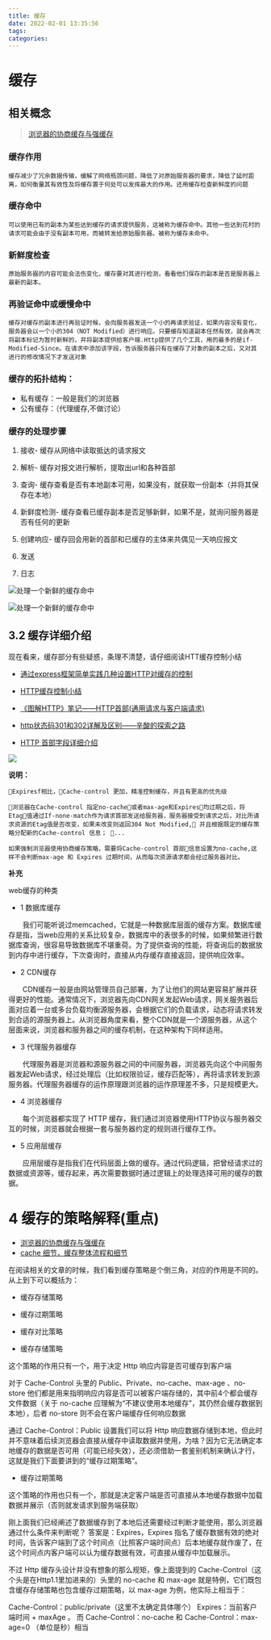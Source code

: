 ```yaml
---
title: 缓存
date: 2022-02-01 13:35:56
tags:
categories:
---
```



# 缓存

##  相关概念

>[浏览器的协商缓存与强缓存](http://caibaojian.com/browser-cache.html)

###  缓存作用
    
    缓存减少了冗余数据传输，缓解了网络瓶颈问题，降低了对原始服务器的要求，降低了延时距离，如何衡量其有效性及将缓存置于何处可以发挥最大的作用。还用缓存检查新鲜度的问题

### 缓存命中
    
    可以使用已有的副本为某些达到缓存的请求提供服务，这被称为缓存命中。其他一些达到花村的请求可能会由于没有副本可用，而被转发给原始服务器。被称为缓存未命中。

### 新鲜度检查

    原始服务器的内容可能会法伤变化，缓存要对其进行检测，看看他们保存的副本是否是服务器上最新的副本。

### 再验证命中或缓慢命中
  
    缓存对缓存的副本进行再验证时候，会向服务器发送一个小的再请求验证，如果内容没有变化，服务器会以一个小的304（NOT Modified）进行响应。只要缓存知道副本任然有效，就会再次将副本标记为暂时新鲜的，并将副本提供给客户端.Http提供了几个工具，用的最多的是if-Modified-Since。在请求中添加该字段，告诉服务器只有在缓存了对象的副本之后，又对其进行的修改情况下才发送对象

### 缓存的拓扑结构：

* 私有缓存：一般是我们的浏览器
* 公有缓存：（代理缓存,不做讨论）

### 缓存的处理步骤

1. 接收- 缓存从网络中读取抵达的请求报文

2. 解析- 缓存对报文进行解析，提取出url和各种首部

3. 查询- 缓存查看是否有本地副本可用，如果没有，就获取一份副本（并将其保存在本地）

4. 新鲜度检测- 缓存查看已缓存副本是否足够新鲜，如果不是，就询问服务器是否有任何的更新

5. 创建响应- 缓存回会用新的首部和已缓存的主体来共偶见一天响应报文

6. 发送

7. 日志

![处理一个新鲜的缓存命中](../../img/cache.jpg)

![处理一个新鲜的缓存命中](../../img/progress.jpeg)


## 3.2 缓存详细介绍

现在看来，缓存部分有些疑惑，条理不清楚，请仔细阅读HTT缓存控制小结

* [通过express框架简单实践几种设置HTTP对缓存的控制](https://www.jianshu.com/p/3bc803a4313f)

* [HTTP缓存控制小结](http://imweb.io/topic/5795dcb6fb312541492eda8c)

* [《图解HTTP》笔记——HTTP首部(通用请求与客户端请求)](http://blog.csdn.net/qq_34289537/article/details/52971516)

* [http状态码301和302详解及区别——辛酸的探索之路](http://blog.csdn.net/grandPang/article/details/47448395)

* [HTTP 首部字段详细介绍](http://www.cnblogs.com/jycboy/p/http_head.html)

![](../../img/caches.png)

**说明：**

    Expiresf相比，Cache-control 更加，精准控制缓存，并且有更高的优先级

    浏览器在Cache-control 指定no-cache或者max-age和Expires均过期之后，将Etag值通过If-none-match作为请求首部发送给服务器，服务器接受到请求之后，对比所请求资源的Etag值是否改变，如果未改变则返回304 Not Modified, 并且根据既定的缓存策略分配新的Cache-control 信息； ...

    如果强制浏览器使用协商缓存策略，需要将Cache-control 首部信息设置为no-cache,这样不会判断max-age 和 Expires 过期时间，从而每次资源请求都会经过服务器对比。

**补充**

web缓存的种类

* 1 数据库缓存

　　我们可能听说过memcached，它就是一种数据库层面的缓存方案。数据库缓存是指，当web应用的关系比较复杂，数据库中的表很多的时候，如果频繁进行数据库查询，很容易导致数据库不堪重荷。为了提供查询的性能，将查询后的数据放到内存中进行缓存，下次查询时，直接从内存缓存直接返回，提供响应效率。

* 2 CDN缓存

　　CDN缓存一般是由网站管理员自己部署，为了让他们的网站更容易扩展并获得更好的性能。通常情况下，浏览器先向CDN网关发起Web请求，网关服务器后面对应着一台或多台负载均衡源服务器，会根据它们的负载请求，动态将请求转发到合适的源服务器上。从浏览器角度来看，整个CDN就是一个源服务器，从这个层面来说，浏览器和服务器之间的缓存机制，在这种架构下同样适用。

* 3 代理服务器缓存

　　代理服务器是浏览器和源服务器之间的中间服务器，浏览器先向这个中间服务器发起Web请求，经过处理后（比如权限验证，缓存匹配等），再将请求转发到源服务器。代理服务器缓存的运作原理跟浏览器的运作原理差不多，只是规模更大。

* 4 浏览器缓存

　　每个浏览器都实现了 HTTP 缓存，我们通过浏览器使用HTTP协议与服务器交互的时候，浏览器就会根据一套与服务器约定的规则进行缓存工作。

* 5 应用层缓存

　　应用层缓存是指我们在代码层面上做的缓存。通过代码逻辑，把曾经请求过的数据或资源等，缓存起来，再次需要数据时通过逻辑上的处理选择可用的缓存的数据。

# 4 缓存的策略解释(重点)

* [浏览器的协商缓存与强缓存](http://caibaojian.com/browser-cache.html)
* [cache 细节，缓存整体流程和细节](https://juejin.im/entry/58579599b123db00658292a0)

在阅读相关的文章的时候，我们看到缓存策略是个倒三角，对应的作用是不同的。从上到下可以概括为：

* 缓存存储策略
* 缓存过期策略
* 缓存对比策略


* 缓存存储策略

这个策略的作用只有一个，用于决定 Http 响应内容是否可缓存到客户端

对于 Cache-Control 头里的 Public、Private、no-cache、max-age 、no-store 他们都是用来指明响应内容是否可以被客户端存储的，其中前4个都会缓存文件数据（关于 no-cache 应理解为“不建议使用本地缓存”，其仍然会缓存数据到本地），后者 no-store 则不会在客户端缓存任何响应数据

通过 Cache-Control：Public 设置我们可以将 Http 响应数据存储到本地，但此时并不意味着后续浏览器会直接从缓存中读取数据并使用，为啥？因为它无法确定本地缓存的数据是否可用（可能已经失效），还必须借助一套鉴别机制来确认才行， 这就是我们下面要讲到的“缓存过期策略”。

* 缓存过期策略

这个策略的作用也只有一个，那就是决定客户端是否可直接从本地缓存数据中加载数据并展示（否则就发请求到服务端获取）

刚上面我们已经阐述了数据缓存到了本地后还需要经过判断才能使用，那么浏览器通过什么条件来判断呢？ 答案是：Expires，Expires 指名了缓存数据有效的绝对时间，告诉客户端到了这个时间点（比照客户端时间点）后本地缓存就作废了，在这个时间点内客户端可以认为缓存数据有效，可直接从缓存中加载展示。

不过 Http 缓存头设计并没有想象的那么规矩，像上面提到的 Cache-Control（这个头是在Http1.1里加进来的）头里的 no-cache 和 max-age 就是特例，它们既包含缓存存储策略也包含缓存过期策略，以 max-age 为例，他实际上相当于：

Cache-Control：public/private（这里不太确定具体哪个）
Expires：当前客户端时间 + maxAge 。
而 Cache-Control：no-cache 和 Cache-Control：max-age=0 （单位是秒）相当


